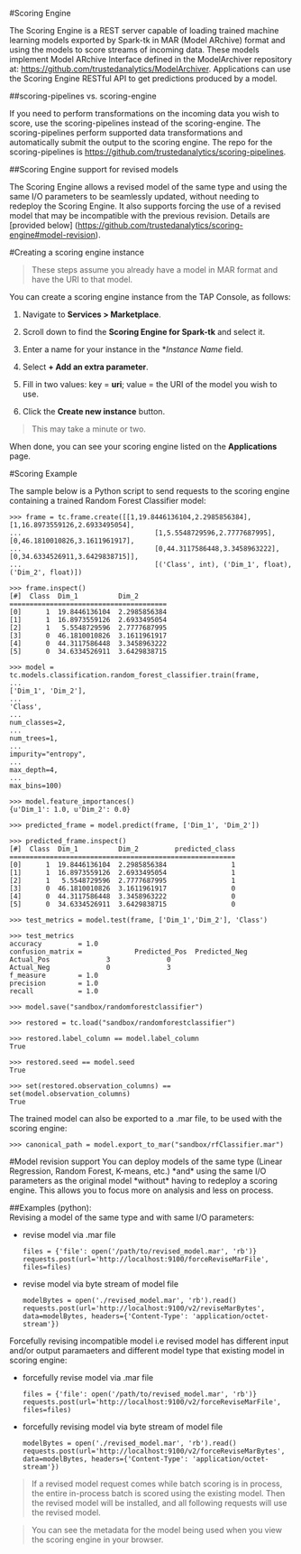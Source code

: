 #Scoring Engine

The Scoring Engine is a REST server capable of loading trained machine learning models exported by Spark-tk in MAR (Model ARchive) format and using the models to score streams of incoming data. These models implement Model ARchive Interface defined in the ModelArchiver repository at: https://github.com/trustedanalytics/ModelArchiver. Applications can use the Scoring Engine RESTful API to get predictions produced by a model.

##scoring-pipelines vs. scoring-engine

If you need to perform transformations on the incoming data you wish to score, use the scoring-pipelines instead of the scoring-engine. The scoring-pipelines perform supported data transformations and automatically submit the output to the scoring engine. The repo for the scoring-pipelines is https://github.com/trustedanalytics/scoring-pipelines.


##Scoring Engine support for revised models

The Scoring Engine allows a revised model of the same type and using the same I/O parameters to be seamlessly updated, without needing to redeploy the Scoring Engine. It also supports forcing the use of a revised model that may be incompatible with the previous revision. Details are [provided below] (https://github.com/trustedanalytics/scoring-engine#model-revision).


#Creating a scoring engine instance

>These steps assume you already have a model in MAR format and have the URI to that model.  

You can create a scoring engine instance from the TAP Console, as follows:  

1. Navigate to **Services > Marketplace**.  

9. Scroll down to find the **Scoring Engine for Spark-tk** and select it.  

9. Enter a name for your instance in the **Instance Name* field.  

9. Select **+ Add an extra parameter**.  

9. Fill in two values: key = **uri**; value = the URI of the model you wish to use.  

9. Click the **Create new instance** button.  

>This may take a minute or two.  

When done, you can see your scoring engine listed on the **Applications** page.  

#Scoring Example  

The sample below is a Python script to send requests to the scoring engine containing a trained Random Forest Classifier model:  

```
>>> frame = tc.frame.create([[1,19.8446136104,2.2985856384],[1,16.8973559126,2.6933495054],
...                                 [1,5.5548729596,2.7777687995],[0,46.1810010826,3.1611961917],
...                                 [0,44.3117586448,3.3458963222],[0,34.6334526911,3.6429838715]],
...                                 [('Class', int), ('Dim_1', float), ('Dim_2', float)])

>>> frame.inspect()
[#]  Class  Dim_1          Dim_2
=======================================
[0]      1  19.8446136104  2.2985856384
[1]      1  16.8973559126  2.6933495054
[2]      1   5.5548729596  2.7777687995
[3]      0  46.1810010826  3.1611961917
[4]      0  44.3117586448  3.3458963222
[5]      0  34.6334526911  3.6429838715

>>> model = tc.models.classification.random_forest_classifier.train(frame,
...                                                                ['Dim_1', 'Dim_2'],
...                                                                'Class',
...                                                                num_classes=2,
...                                                                num_trees=1,
...                                                                impurity="entropy",
...                                                                max_depth=4,
...                                                                max_bins=100)

>>> model.feature_importances()
{u'Dim_1': 1.0, u'Dim_2': 0.0}

>>> predicted_frame = model.predict(frame, ['Dim_1', 'Dim_2'])

>>> predicted_frame.inspect()
[#]  Class  Dim_1          Dim_2         predicted_class
========================================================
[0]      1  19.8446136104  2.2985856384                1
[1]      1  16.8973559126  2.6933495054                1
[2]      1   5.5548729596  2.7777687995                1
[3]      0  46.1810010826  3.1611961917                0
[4]      0  44.3117586448  3.3458963222                0
[5]      0  34.6334526911  3.6429838715                0

>>> test_metrics = model.test(frame, ['Dim_1','Dim_2'], 'Class')

>>> test_metrics
accuracy         = 1.0
confusion_matrix =             Predicted_Pos  Predicted_Neg
Actual_Pos              3              0
Actual_Neg              0              3
f_measure        = 1.0
precision        = 1.0
recall           = 1.0

>>> model.save("sandbox/randomforestclassifier")

>>> restored = tc.load("sandbox/randomforestclassifier")

>>> restored.label_column == model.label_column
True

>>> restored.seed == model.seed
True

>>> set(restored.observation_columns) == set(model.observation_columns)
True
```  

The trained model can also be exported to a .mar file, to be used with the scoring engine:  
```  
>>> canonical_path = model.export_to_mar("sandbox/rfClassifier.mar")
```  

<a name="model-revision">
#Model revision support
You can deploy models of the same type (Linear Regression, Random Forest, K-means, etc.) *and* using the same I/O parameters as the original model *without* having to redeploy a scoring engine. This allows you to focus more on analysis and less on process.

##Examples (python):  
Revising a model of the same type and with same I/O parameters: 

* revise model via .mar file 

	```
    files = {'file': open('/path/to/revised_model.mar', 'rb')}
    requests.post(url='http://localhost:9100/forceReviseMarFile', files=files)
    ```

* revise model via byte stream of model file 

	```
	modelBytes = open('./revised_model.mar', 'rb').read()
	requests.post(url='http://localhost:9100/v2/reviseMarBytes', data=modelBytes, headers={'Content-Type': 'application/octet-stream'})
	```

Forcefully revising incompatible model i.e revised model has different input and/or output paramaeters and different model type that existing model in scoring engine:  

* forcefully revise model via .mar file

	```
    files = {'file': open('/path/to/revised_model.mar', 'rb')}
    requests.post(url='http://localhost:9100/v2/forceReviseMarFile', files=files)
    ```

* forcefully revising model via byte stream of model file 

	```
	modelBytes = open('./revised_model.mar', 'rb').read()
	requests.post(url='http://localhost:9100/v2/forceReviseMarBytes', data=modelBytes, headers={'Content-Type': 'application/octet-stream'})
	```


>If a revised model request comes while batch scoring is in process, the entire in-process batch is scored using the existing model. Then the revised model will be installed, and all following requests will use the revised model.  
  
  
>You can see the metadata for the model being used when you view the scoring engine in your browser.
  

 
